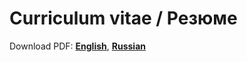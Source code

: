 # Curriculum vitae / Резюме

Download PDF: **[English](https://github.com/egormkn/cv/releases/latest/download/cv-makarenko-en.pdf)**, **[Russian](https://github.com/egormkn/cv/releases/latest/download/cv-makarenko-ru.pdf)**

